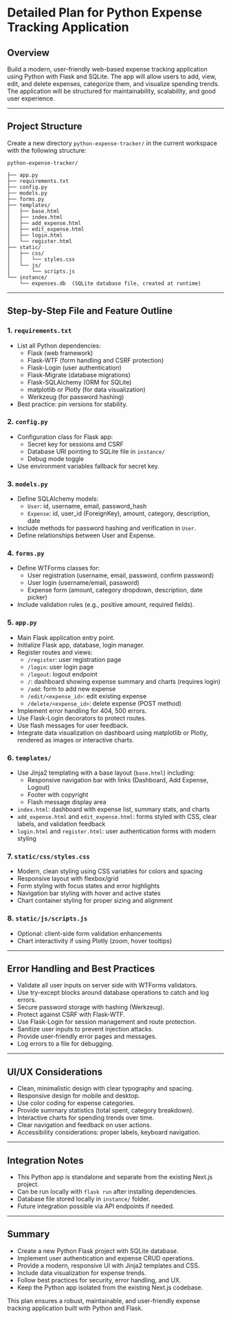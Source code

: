 # Detailed Plan for Python Expense Tracking Application

## Overview
Build a modern, user-friendly web-based expense tracking application using Python with Flask and SQLite. The app will allow users to add, view, edit, and delete expenses, categorize them, and visualize spending trends. The application will be structured for maintainability, scalability, and good user experience.

---

## Project Structure
Create a new directory `python-expense-tracker/` in the current workspace with the following structure:

```
python-expense-tracker/

├── app.py
├── requirements.txt
├── config.py
├── models.py
├── forms.py
├── templates/
│   ├── base.html
│   ├── index.html
│   ├── add_expense.html
│   ├── edit_expense.html
│   ├── login.html
│   └── register.html
├── static/
│   ├── css/
│   │   └── styles.css
│   └── js/
│       └── scripts.js
└── instance/
    └── expenses.db  (SQLite database file, created at runtime)
```

---

## Step-by-Step File and Feature Outline

### 1. `requirements.txt`
- List all Python dependencies:
  - Flask (web framework)
  - Flask-WTF (form handling and CSRF protection)
  - Flask-Login (user authentication)
  - Flask-Migrate (database migrations)
  - Flask-SQLAlchemy (ORM for SQLite)
  - matplotlib or Plotly (for data visualization)
  - Werkzeug (for password hashing)
- Best practice: pin versions for stability.

### 2. `config.py`
- Configuration class for Flask app:
  - Secret key for sessions and CSRF
  - Database URI pointing to SQLite file in `instance/`
  - Debug mode toggle
- Use environment variables fallback for secret key.

### 3. `models.py`
- Define SQLAlchemy models:
  - `User`: id, username, email, password_hash
  - `Expense`: id, user_id (ForeignKey), amount, category, description, date
- Include methods for password hashing and verification in `User`.
- Define relationships between User and Expense.

### 4. `forms.py`
- Define WTForms classes for:
  - User registration (username, email, password, confirm password)
  - User login (username/email, password)
  - Expense form (amount, category dropdown, description, date picker)
- Include validation rules (e.g., positive amount, required fields).

### 5. `app.py`
- Main Flask application entry point.
- Initialize Flask app, database, login manager.
- Register routes and views:
  - `/register`: user registration page
  - `/login`: user login page
  - `/logout`: logout endpoint
  - `/`: dashboard showing expense summary and charts (requires login)
  - `/add`: form to add new expense
  - `/edit/<expense_id>`: edit existing expense
  - `/delete/<expense_id>`: delete expense (POST method)
- Implement error handling for 404, 500 errors.
- Use Flask-Login decorators to protect routes.
- Use flash messages for user feedback.
- Integrate data visualization on dashboard using matplotlib or Plotly, rendered as images or interactive charts.

### 6. `templates/`
- Use Jinja2 templating with a base layout (`base.html`) including:
  - Responsive navigation bar with links (Dashboard, Add Expense, Logout)
  - Footer with copyright
  - Flash message display area
- `index.html`: dashboard with expense list, summary stats, and charts
- `add_expense.html` and `edit_expense.html`: forms styled with CSS, clear labels, and validation feedback
- `login.html` and `register.html`: user authentication forms with modern styling

### 7. `static/css/styles.css`
- Modern, clean styling using CSS variables for colors and spacing
- Responsive layout with flexbox/grid
- Form styling with focus states and error highlights
- Navigation bar styling with hover and active states
- Chart container styling for proper sizing and alignment

### 8. `static/js/scripts.js`
- Optional: client-side form validation enhancements
- Chart interactivity if using Plotly (zoom, hover tooltips)

---

## Error Handling and Best Practices
- Validate all user inputs on server side with WTForms validators.
- Use try-except blocks around database operations to catch and log errors.
- Secure password storage with hashing (Werkzeug).
- Protect against CSRF with Flask-WTF.
- Use Flask-Login for session management and route protection.
- Sanitize user inputs to prevent injection attacks.
- Provide user-friendly error pages and messages.
- Log errors to a file for debugging.

---

## UI/UX Considerations
- Clean, minimalistic design with clear typography and spacing.
- Responsive design for mobile and desktop.
- Use color coding for expense categories.
- Provide summary statistics (total spent, category breakdown).
- Interactive charts for spending trends over time.
- Clear navigation and feedback on user actions.
- Accessibility considerations: proper labels, keyboard navigation.

---

## Integration Notes
- This Python app is standalone and separate from the existing Next.js project.
- Can be run locally with `flask run` after installing dependencies.
- Database file stored locally in `instance/` folder.
- Future integration possible via API endpoints if needed.

---

## Summary
- Create a new Python Flask project with SQLite database.
- Implement user authentication and expense CRUD operations.
- Provide a modern, responsive UI with Jinja2 templates and CSS.
- Include data visualization for expense trends.
- Follow best practices for security, error handling, and UX.
- Keep the Python app isolated from the existing Next.js codebase.

This plan ensures a robust, maintainable, and user-friendly expense tracking application built with Python and Flask.

